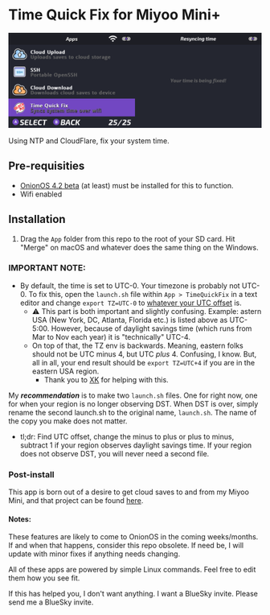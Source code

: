 # Time Quick Fix for Miyoo Mini+

![Main Apps UI](https://github.com/hotcereal/files/blob/main/TimeQuickFix.png?raw=true)

Using NTP and CloudFlare, fix your system time.

## Pre-requisities
- [OnionOS 4.2 beta](https://github.com/OnionUI/Onion/releases/tag/dev-v4.2.0-beta) (at least) must be installed for this to function.
- Wifi enabled

## Installation

1. Drag the `App` folder from this repo to the root of your SD card. Hit "Merge" on macOS and whatever does the same thing on the Windows. 

### IMPORTANT NOTE:

   - By default, the time is set to UTC-0. Your timezone is probably not UTC-0. To fix this, open the `launch.sh` file within `App > TimeQuickFix` in a text editor and change `export TZ=UTC-0` to [whatever your UTC offset](https://en.wikipedia.org/wiki/List_of_UTC_offsets) is.
     - ⚠️ This part is both important and slightly confusing. Example: astern USA (New York, DC, Atlanta, Florida etc.) is listed above as UTC-5:00. However, because of daylight savings time (which runs from Mar to Nov each year) it is "technically" UTC-4.
     - On top of that, the TZ env is backwards. Meaning, eastern folks should not be UTC minus 4, but UTC *plus* 4. Confusing, I know. But, all in all, your end result should be `export TZ=UTC+4` if you are in the eastern USA region.
        - Thank you to [XK](https://github.com/xk-tuff) for helping with this.
      
  My ___recommendation___ is to make two `launch.sh` files. One for right now, one for when your region is no longer observing DST. When DST is over, simply rename the second launch.sh to the original name, `launch.sh`. The name of the copy you make does not matter.
  * tl;dr: Find UTC offset, change the minus to plus or plus to minus, subtract 1 if your region observes daylight savings time. If your region does not observe DST, you will never need a second file.
        

### Post-install

This app is born out of a desire to get cloud saves to and from my Miyoo Mini, and that project can be found [here](https://github.com/hotcereal/cloud-saves-miyoo-mini-plus). 

#### Notes:
These features are likely to come to OnionOS in the coming weeks/months. If and when that happens, consider this repo obsolete. If need be, I will update with minor fixes if anything needs changing. 

All of these apps are powered by simple Linux commands. Feel free to edit them how you see fit. 

If this has helped you, I don't want anything. I want a BlueSky invite. Please send me a BlueSky invite. 

